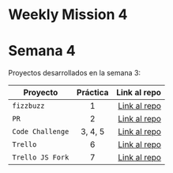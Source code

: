 # Weekly Mission 4
# Semana 4 

Proyectos desarrollados en la semana 3:

| Proyecto | Práctica | Link al repo |
| ------------- |:-------------:| -----:|
|`fizzbuzz`|1|[Link al repo](https://github.com/MarcoVCastro/Semana_4_ejercicio_1_Refactoring.git)|
|`PR`|2|[Link al repo](https://github.com/MarcoVCastro/Semana_4-Ejercicio_2-API-Fizzbuzz.git)|
|`Code Challenge`|3, 4, 5|[Link al repo](https://github.com/LaunchX-InnovaccionVirtual/MissionNodeJS)|
|`Trello`|6|[Link al repo](https://github.com/MarcoVCastro/Semana_4_ejercicio_1_Refactoring.git)|
|`Trello JS Fork`|7|[Link al repo](https://github.com/LaunchX-InnovaccionVirtual/MissionNodeJS)|
